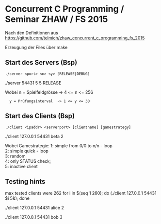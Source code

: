 # Concurrent C Programming / Seminar ZHAW / FS 2015
Nach den Definitionen aus https://github.com/telmich/zhaw_concurrent_c_programming_fs_2015 

Erzeugung der Files über make

## Start des Servers (Bsp)
    ./server <port> <n> <y> [RELEASE|DEBUG]
./server 54431 5 5 RELEASE

Wobei n = Spielfeldgrösse   -> 4 <= n <= 256  

      y = Prüfungsinterval  -> 1 <= y <= 30  

## Start des Clients (Bsp)
    ./client <ipaddr> <serverport> [clientname] [gamestrategy]
./client 127.0.0.1 54431 beta 2

Wobei Gamestrategie:
1: simple from 0/0 to n/n - loop  
2: simple quick - loop  
3: random  
4: only STATUS check;  
5: inactive client  


## Testing hints
max tested clients were 262
for i in $(seq 1 260); do (./client 127.0.0.1 54431 $i 5&); done

./client 127.0.0.1 54431 alice 2

./client 127.0.0.1 54431 bob 3

